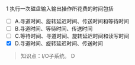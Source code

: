 1
执行一次磁盘输入输出操作所花费的时间包括
- [ ] A.寻道时间、旋转延迟时间、传送时间和等待时间 
- [ ] B.寻道时间、等待时间、传送时间 
- [ ] C.等待时间、寻道时间、旋转延迟时间和读写时间
- [x] D.寻道时间、旋转延迟时间、传送时间

> 知识点：I/O子系统。
> D
